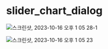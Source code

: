 # slider_chart_dialog

![스크린샷, 2023-10-16 오후 1 05 28-1](https://github.com/CHOIGOYO/slider_chart_dialog/assets/111892466/b7db7d30-d02d-499c-9fa3-30525ddd6456)

![스크린샷, 2023-10-16 오후 1 05 23](https://github.com/CHOIGOYO/slider_chart_dialog/assets/111892466/91607298-e656-4532-97ba-72c53e5aaac5)

